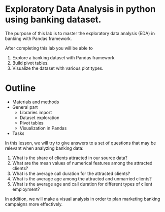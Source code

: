 
# Exploratory Data Analysis in python using banking dataset.
The purpose of this lab is to master the exploratory data analysis (EDA) in banking with Pandas framework.

After completing this lab you will be able to

1.  Explore a banking dataset with Pandas framework.
2.  Build pivot tables.
3.  Visualize the dataset with various plot types.

# Outline
*   Materials and methods
*   General part
    *   Libraries import
    *   Dataset exploration
    *   Pivot tables
    *   Visualization in Pandas
*   Tasks

In this lesson, we will try to give answers to a set of questions that may be relevant when analyzing banking data:

1.  What is the share of clients attracted in our source data?
2.  What are the mean values ​​of numerical features among the attracted clients?
3.  What is the average call duration for the attracted clients?
4.  What is the average age among the attracted and unmarried clients?
5.  What is the average age and call duration for different types of client employment?

In addition, we will make a visual analysis in order to plan marketing banking campaigns more effectively.

